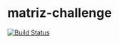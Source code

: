 # matriz-challenge
[![Build Status](https://travis-ci.org/carloslimasis/matriz-challenge.svg?branch=master)](https://travis-ci.org/carloslimasis/matriz-challenge)
